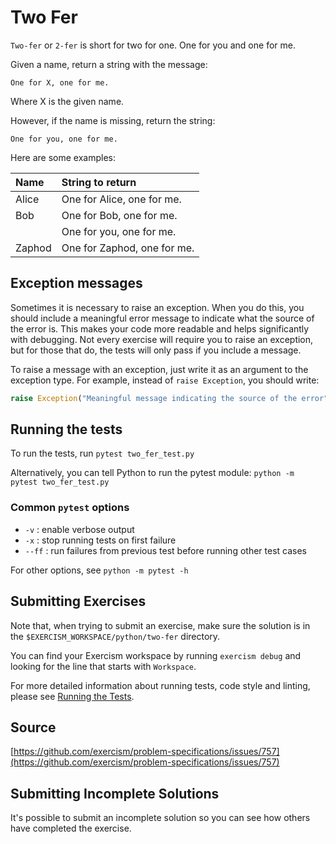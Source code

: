 # Two Fer

`Two-fer` or `2-fer` is short for two for one. One for you and one for me.

Given a name, return a string with the message:

```text
One for X, one for me.
```

Where X is the given name.

However, if the name is missing, return the string:

```text
One for you, one for me.
```

Here are some examples:

| Name   | String to return            |
| :----- | :-------------------------- |
| Alice  | One for Alice, one for me.  |
| Bob    | One for Bob, one for me.    |
|        | One for you, one for me.    |
| Zaphod | One for Zaphod, one for me. |

## Exception messages

Sometimes it is necessary to raise an exception. When you do this, you should include a meaningful error message to
indicate what the source of the error is. This makes your code more readable and helps significantly with debugging. Not
every exercise will require you to raise an exception, but for those that do, the tests will only pass if you include
a message.

To raise a message with an exception, just write it as an argument to the exception type. For example, instead of
`raise Exception`, you should write:

```python
raise Exception("Meaningful message indicating the source of the error")
```

## Running the tests

To run the tests, run `pytest two_fer_test.py`

Alternatively, you can tell Python to run the pytest module:
`python -m pytest two_fer_test.py`

### Common `pytest` options

- `-v` : enable verbose output
- `-x` : stop running tests on first failure
- `--ff` : run failures from previous test before running other test cases

For other options, see `python -m pytest -h`

## Submitting Exercises

Note that, when trying to submit an exercise, make sure the solution is in the `$EXERCISM_WORKSPACE/python/two-fer` directory.

You can find your Exercism workspace by running `exercism debug` and looking for the line that starts with `Workspace`.

For more detailed information about running tests, code style and linting,
please see [Running the Tests](http://exercism.io/tracks/python/tests).

## Source

[https://github.com/exercism/problem-specifications/issues/757](https://github.com/exercism/problem-specifications/issues/757)

## Submitting Incomplete Solutions

It's possible to submit an incomplete solution so you can see how others have completed the exercise.
